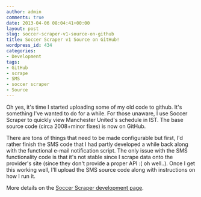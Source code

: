 ```yaml
---
author: admin
comments: true
date: 2013-04-06 08:04:41+00:00
layout: post
slug: soccer-scraper-v1-source-on-github
title: Soccer Scraper v1 Source on GitHub!
wordpress_id: 434
categories:
- Development
tags:
- GitHub
- scrape
- SMS
- soccer scraper
- Source
---
```


Oh yes, it's time I started uploading some of my old code to github. It's something I've wanted to do for a while. For those unaware, I use Soccer Scraper to quickly view Manchester United's schedule in IST. The base source code (circa 2008+minor fixes) is now on GitHub.

There are tons of things that need to be made configurable but first, I'd rather finish the SMS code that I had partly developed a while back along with the functional e-mail notification script. The only issue with the SMS functionality code is that it's not stable since I scrape data onto the provider's site (since they don't provide a proper API :( oh well..). Once I get this working well, I'll upload the SMS source code along with instructions on how I run it.

More details on the [Soccer Scraper development page](http://karunab.com/dev/soccer-scraper/).

